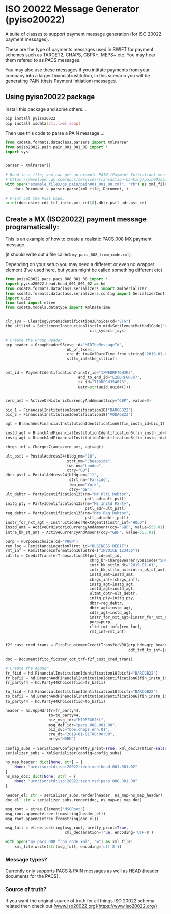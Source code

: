 # ISO 20022 Message Generator (pyiso20022)

A suite of classes to support payment message generation (for ISO 20022 payment messages).

These are the type of payments messages used in SWIFT for payment schemes such as TARGET2, CHAPS, CBPR+, MEPS+ etc. You may hear them refered to as PACS messages.

You may also use these messages if you intitate payments from your company into a larger financial institution, in this scenario you will be generating PAIN (thats Payment Initiation) messages.

## Using pyiso20022 package

Install this package and some others...
```bash
pip install pyiso20022
pip install xsdata[cli,lxml,soap]
```

Then use this code to parse a PAIN message...:

```python
from xsdata.formats.dataclass.parsers import XmlParser
from pyiso20022.pain.pain_001_001_08 import *
import sys


parser = XmlParser()

# Read in a file, you can get an example PAIN (Payment Initiation) message from: 
# https://developer.gs.com/docs/services/transaction-banking/pain001sample/
with open("example_files/gs_pain/pain001_001_08.xml", "rb") as xml_file:
    doc: Document = parser.parse(xml_file, Document, )

# Print out the Post Code.
print(doc.cstmr_cdt_trf_initn.pmt_inf[0].dbtr.pstl_adr.pst_cd)
```

## Create a MX (ISO20022) payment message programatically:

This is an example of how to create a realistic PACS.008 MX payment message.

(it should write out a file called: `my_pacs_008_from_code.xml`)

Depending on your setup you may need a different or even no wrapper element (I've used <MSGRoot> here, but yours might be called something different etc)

```python
from pyiso20022.pacs.pacs_008_001_08 import *
import pyiso20022.head.head_001_001_02 as hd
from xsdata.formats.dataclass.serializers import XmlSerializer
from xsdata.formats.dataclass.serializers.config import SerializerConfig
import uuid
from lxml import etree
from xsdata.models.datatype import XmlDateTime


clr_sys = ClearingSystemIdentification3Choice(cd="STG")
the_sttlinf = SettlementInstruction7(sttlm_mtd=SettlementMethod1Code("CLRG"),
                                     clr_sys=clr_sys)

# Create the Group Header
grp_header = GroupHeader93(msg_id="MIDTheMessageId",
                           nb_of_txs=1,
                           cre_dt_tm=XmlDateTime.from_string("2019-01-01T00:00:00"),
                           sttlm_inf=the_sttlinf)


pmt_id = PaymentIdentification7(instr_id="IXWEDRFTGHJK5",
                                end_to_end_id="E2EDRFGHJK7",
                                tx_id="TIDRFGHJ54678",
                                uetr=str(uuid.uuid4()))


zero_amt = ActiveOrHistoricCurrencyAndAmount(ccy="GBP", value=0)

bic_1 = FinancialInstitutionIdentification18("BARCGB22")
bic_2 = FinancialInstitutionIdentification18("VODAGB23")

agt = BranchAndFinancialInstitutionIdentification6(fin_instn_id=bic_1)

instd_agt = BranchAndFinancialInstitutionIdentification6(fin_instn_id=bic_2)
instg_agt = BranchAndFinancialInstitutionIdentification6(fin_instn_id=bic_1)

chrgs_inf = Charges7(amt=zero_amt, agt=agt)

ult_pstl = PostalAddress24(bldg_nm="10",
                           strt_nm="Cheapside",
                           twn_nm="London",
                           ctry="GB")
dbtr_pstl = PostalAddress24(bldg_nm="11",
                            strt_nm="Farside",
                            twn_nm="York",
                            ctry="GB")
ult_debtr = PartyIdentification135(nm="Mr Ulti Debtor",
                                   pstl_adr=ult_pstl)
initg_pty = PartyIdentification135(nm="Ms Initd Party",
                                   pstl_adr=ult_pstl)
reg_debtr = PartyIdentification135(nm="Mrs Reg Debtor",
                                   pstl_adr=dbtr_pstl)
instr_for_nxt_agt = InstructionForNextAgent1(instr_inf="HOLD")
instd_amt = ActiveOrHistoricCurrencyAndAmount(ccy="GBP", value=555.01)
intra_bk_st_amt = ActiveCurrencyAndAmount(ccy="GBP", value=555.01)

purp = Purpose2Choice(cd="PHON")
rem_loc = RemittanceLocation7(rmt_id="BUSINESS DEBIT")
rmt_inf = RemittanceInformation16(ustrd=["INVOICE 123456"])
cdtrtx = CreditTransferTransaction39(pmt_id=pmt_id,
                                     chrg_br=ChargeBearerType1Code("SHAR"),
                                     intr_bk_sttlm_dt="2019-01-01",
                                     intr_bk_sttlm_amt=intra_bk_st_amt,
                                     instd_amt=instd_amt,
                                     chrgs_inf=[chrgs_inf],
                                     instg_agt=instg_agt,
                                     instd_agt=instd_agt,
                                     ultmt_dbtr=ult_debtr,
                                     initg_pty=initg_pty,
                                     dbtr=reg_debtr,
                                     dbtr_agt=instg_agt,
                                     cdtr_agt=instd_agt,
                                     instr_for_nxt_agt=[instr_for_nxt_agt],
                                     purp=purp,
                                     rltd_rmt_inf=[rem_loc],
                                     rmt_inf=rmt_inf)


f2f_cust_cred_trans = FitoFicustomerCreditTransferV08(grp_hdr=grp_header,
                                                      cdt_trf_tx_inf=[cdtrtx])

doc = Document(fito_ficstmr_cdt_trf=f2f_cust_cred_trans)

# Create the AppHdr
fr_fiid = hd.FinancialInstitutionIdentification18(bicfi="BARCGB22")
fr_bafii = hd.BranchAndFinancialInstitutionIdentification6(fin_instn_id=fr_fiid)
fr_party44 = hd.Party44Choice(fiid=fr_bafii)

to_fiid = hd.FinancialInstitutionIdentification18(bicfi="BARCGB22")
to_bafii = hd.BranchAndFinancialInstitutionIdentification6(fin_instn_id=to_fiid)
to_party44 = hd.Party44Choice(fiid=to_bafii)

header = hd.AppHdr(fr=fr_party44,
                   to=to_party44,
                   biz_msg_idr="MIDRFGHJKL",
                   msg_def_idr="pacs.008.001.08",
                   biz_svc="boe.chaps.enh.01",
                   cre_dt="2019-01-01T00:00:00",
                   prty="NORM")

config_subs = SerializerConfig(pretty_print=True, xml_declaration=False)
serializer_subs = XmlSerializer(config=config_subs)

ns_map_header: dict[None, str] = {
    None: "urn:iso:std:iso:20022:tech:xsd:head.001.001.02"
}
ns_map_doc: dict[None, str] = {
    None: "urn:iso:std:iso:20022:tech:xsd:pacs.008.001.08"
}

header_el: str = serializer_subs.render(header, ns_map=ns_map_header)
doc_el: str = serializer_subs.render(doc, ns_map=ns_map_doc)

msg_root = etree.Element('MSGRoot')
msg_root.append(etree.fromstring(header_el))
msg_root.append(etree.fromstring(doc_el))

msg_full = etree.tostring(msg_root, pretty_print=True,
                          xml_declaration=True, encoding='UTF-8')

with open("my_pacs_008_from_code.xml", "w") as xml_file:
    xml_file.write(str(msg_full, encoding='utf-8'))

```

### Message types?
Currently only supports PACS & PAIN messages as well as HEAD (header documents for the PACS).


### Source of truth?

If you want the original source of truth for all things ISO 20022 schema related then check out [www.iso20022.org](https://www.iso20022.org/)
